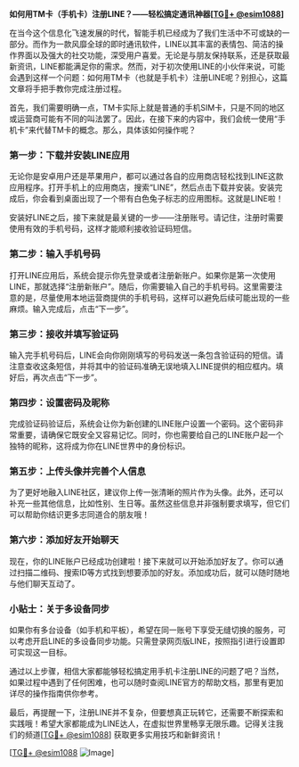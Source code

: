 **如何用TM卡（手机卡）注册LINE？——轻松搞定通讯神器[[TG💪+ @esim1088](https://t.me/s/esim1088)]**

在当今这个信息化飞速发展的时代，智能手机已经成为了我们生活中不可或缺的一部分。而作为一款风靡全球的即时通讯软件，LINE以其丰富的表情包、简洁的操作界面以及强大的社交功能，深受用户喜爱。无论是与朋友保持联系，还是获取最新资讯，LINE都能满足你的需求。然而，对于初次使用LINE的小伙伴来说，可能会遇到这样一个问题：如何用TM卡（也就是手机卡）注册LINE呢？别担心，这篇文章将手把手教你完成注册过程。

首先，我们需要明确一点，TM卡实际上就是普通的手机SIM卡，只是不同的地区或运营商可能有不同的叫法罢了。因此，在接下来的内容中，我们会统一使用“手机卡”来代替TM卡的概念。那么，具体该如何操作呢？

### **第一步：下载并安装LINE应用**
无论你是安卓用户还是苹果用户，都可以通过各自的应用商店轻松找到LINE这款应用程序。打开手机上的应用商店，搜索“LINE”，然后点击下载并安装。安装完成后，你会看到桌面出现了一个带有白色兔子标志的应用图标。这就是LINE啦！

安装好LINE之后，接下来就是最关键的一步——注册账号。请记住，注册时需要使用有效的手机号码，这样才能顺利接收验证码短信。

### **第二步：输入手机号码**
打开LINE应用后，系统会提示你先登录或者注册新账户。如果你是第一次使用LINE，那就选择“注册新账户”。随后，你需要输入自己的手机号码。这里需要注意的是，尽量使用本地运营商提供的手机号码，这样可以避免后续可能出现的一些麻烦。输入完成后，点击“下一步”。

### **第三步：接收并填写验证码**
输入完手机号码后，LINE会向你刚刚填写的号码发送一条包含验证码的短信。请注意查收这条短信，并将其中的验证码准确无误地填入LINE提供的相应框内。填好后，再次点击“下一步”。

### **第四步：设置密码及昵称**
完成验证码验证后，系统会让你为新创建的LINE账户设置一个密码。这个密码非常重要，请确保它既安全又容易记忆。同时，你也需要给自己的LINE账户起一个独特的昵称，这将成为你在LINE世界中的身份标识。

### **第五步：上传头像并完善个人信息**
为了更好地融入LINE社区，建议你上传一张清晰的照片作为头像。此外，还可以补充一些其他信息，比如性别、生日等。虽然这些信息并非强制要求填写，但它们可以帮助你结识更多志同道合的朋友哦！

### **第六步：添加好友开始聊天**
现在，你的LINE账户已经成功创建啦！接下来就可以开始添加好友了。你可以通过扫描二维码、搜索ID等方式找到想要添加的好友。添加成功后，就可以随时随地与他们聊天互动了。

### **小贴士：关于多设备同步**
如果你有多台设备（如手机和平板），希望在同一账号下享受无缝切换的服务，可以考虑开启LINE的多设备同步功能。只需登录网页版LINE，按照指引进行设置即可实现这一目标。

通过以上步骤，相信大家都能够轻松搞定用手机卡注册LINE的问题了吧？当然，如果过程中遇到了任何困难，也可以随时查阅LINE官方的帮助文档，那里有更加详尽的操作指南供你参考。

最后，再提醒一下，注册LINE并不复杂，但要想真正玩转它，还需要不断探索和实践哦！希望大家都能成为LINE达人，在虚拟世界里畅享无限乐趣。记得关注我们的频道[[TG💪+ @esim1088](https://t.me/s/esim1088)] 获取更多实用技巧和新鲜资讯！

[[TG💪+ @esim1088](https://t.me/s/esim1088) ![Image](https://i.postimg.cc/4NQfJmqS/Snipaste-2025-05-13-00-14-12.png)]